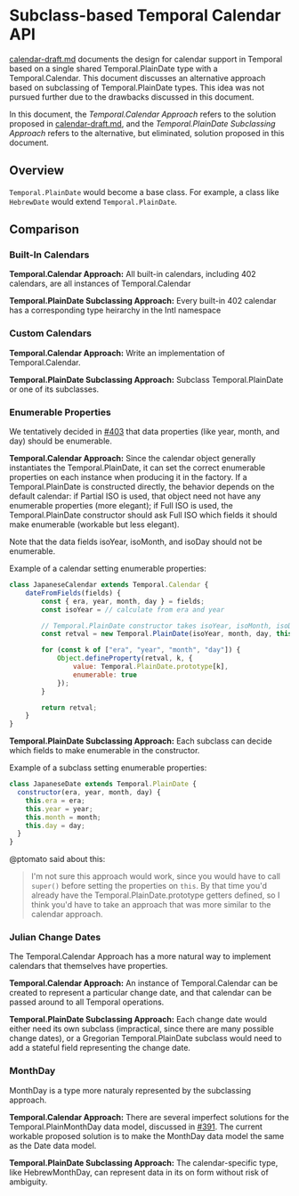 # Subclass-based Temporal Calendar API

[calendar-draft.md](calendar.md) documents the design for calendar support in Temporal based on a single shared Temporal.PlainDate type with a Temporal.Calendar. This document discusses an alternative approach based on subclassing of Temporal.PlainDate types. This idea was not pursued further due to the drawbacks discussed in this document.

In this document, the _Temporal.Calendar Approach_ refers to the solution proposed in [calendar-draft.md](calendar-draft.md), and the _Temporal.PlainDate Subclassing Approach_ refers to the alternative, but eliminated, solution proposed in this document.

## Overview

`Temporal.PlainDate` would become a base class. For example, a class like `HebrewDate` would extend `Temporal.PlainDate`.

## Comparison

### Built-In Calendars

**Temporal.Calendar Approach:** All built-in calendars, including 402 calendars, are all instances of Temporal.Calendar

**Temporal.PlainDate Subclassing Approach:** Every built-in 402 calendar has a corresponding type heirarchy in the Intl namespace

### Custom Calendars

**Temporal.Calendar Approach:** Write an implementation of Temporal.Calendar.

**Temporal.PlainDate Subclassing Approach:** Subclass Temporal.PlainDate or one of its subclasses.

### Enumerable Properties

We tentatively decided in [#403](https://github.com/tc39/proposal-temporal/issues/403) that data properties (like year, month, and day) should be enumerable.

**Temporal.Calendar Approach:** Since the calendar object generally instantiates the Temporal.PlainDate, it can set the correct enumerable properties on each instance when producing it in the factory. If a Temporal.PlainDate is constructed directly, the behavior depends on the default calendar: if Partial ISO is used, that object need not have any enumerable properties (more elegant); if Full ISO is used, the Temporal.PlainDate constructor should ask Full ISO which fields it should make enumerable (workable but less elegant).

Note that the data fields isoYear, isoMonth, and isoDay should not be enumerable.

Example of a calendar setting enumerable properties:

```javascript
class JapaneseCalendar extends Temporal.Calendar {
    dateFromFields(fields) {
        const { era, year, month, day } = fields;
        const isoYear = // calculate from era and year

        // Temporal.PlainDate constructor takes isoYear, isoMonth, isoDay, and calendar
        const retval = new Temporal.PlainDate(isoYear, month, day, this);

        for (const k of ["era", "year", "month", "day"]) {
            Object.defineProperty(retval, k, {
                value: Temporal.PlainDate.prototype[k],
                enumerable: true
            });
        }

        return retval;
    }
}
```

**Temporal.PlainDate Subclassing Approach:** Each subclass can decide which fields to make enumerable in the constructor.

Example of a subclass setting enumerable properties:

```javascript
class JapaneseDate extends Temporal.PlainDate {
  constructor(era, year, month, day) {
    this.era = era;
    this.year = year;
    this.month = month;
    this.day = day;
  }
}
```

@ptomato said about this:

> I'm not sure this approach would work, since you would have to call `super()` before setting the properties on `this`. By that time you'd already have the Temporal.PlainDate.prototype getters defined, so I think you'd have to take an approach that was more similar to the calendar approach.

### Julian Change Dates

The Temporal.Calendar Approach has a more natural way to implement calendars that themselves have properties.

**Temporal.Calendar Approach:** An instance of Temporal.Calendar can be created to represent a particular change date, and that calendar can be passed around to all Temporal operations.

**Temporal.PlainDate Subclassing Approach:** Each change date would either need its own subclass (impractical, since there are many possible change dates), or a Gregorian Temporal.PlainDate subclass would need to add a stateful field representing the change date.

### MonthDay

MonthDay is a type more naturaly represented by the subclassing approach.

**Temporal.Calendar Approach:** There are several imperfect solutions for the Temporal.PlainMonthDay data model, discussed in [#391](https://github.com/tc39/proposal-temporal/issues/391). The current workable proposed solution is to make the MonthDay data model the same as the Date data model.

**Temporal.PlainDate Subclassing Approach:** The calendar-specific type, like HebrewMonthDay, can represent data in its on form without risk of ambiguity.

